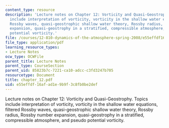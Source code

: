 ```yaml
---
content_type: resource
description: 'Lecture notes on Chapter 12: Vorticity and Quasi-Geostrophy. Topics
  include interpretation of vorticity, vorticity in the shallow water equations, filtered
  Rossby waves, quasi-geostrophic shallow water theory, Rossby radius, Rossby number
  expansion, quasi-geostrophy in a stratified, compressible atmosphere, and pseudo
  potential vorticity.'
file: /courses/12-810-dynamics-of-the-atmosphere-spring-2008/e55effdf16afad1e9b9f3c8fb0be2def_chapter_12.pdf
file_type: application/pdf
learning_resource_types:
- Lecture Notes
ocw_type: OCWFile
parent_title: Lecture Notes
parent_type: CourseSection
parent_uid: 85823b7c-7221-ca10-adcc-c3fd3247b705
resourcetype: Document
title: chapter_12.pdf
uid: e55effdf-16af-ad1e-9b9f-3c8fb0be2def
---
```

Lecture notes on Chapter 12: Vorticity and Quasi-Geostrophy. Topics include interpretation of vorticity, vorticity in the shallow water equations, filtered Rossby waves, quasi-geostrophic shallow water theory, Rossby radius, Rossby number expansion, quasi-geostrophy in a stratified, compressible atmosphere, and pseudo potential vorticity.

